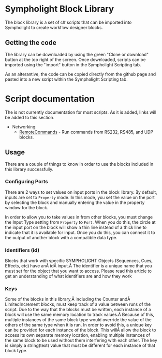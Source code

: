 # Sympholight Block Library
The block library is a set of c# scripts that can be imported into Sympholight to create workflow designer blocks. 


## Getting the code
The library can be downloaded by using the green "Clone or download" button at the top right of the screen. Once downloaded, scripts can be imported using the "import" button in the Sympholight Scripting tab. 

As an alterantive, the code can be copied directly from the github page and pasted into a new script within the Sympholight Scripting tab. 

# Script documentation
The is not currently documentation for most scripts. As it is added, links will be added to this section.

* Networking
  * [RemoteCommands](docs/RemoteCommands.md) - Run commands from RS232, RS485, and UDP blocks. 


## Usage
There are a couple of things to know in order to use the blocks included in this library successfully. 

### Configuring Ports ###

There are 2 ways to set values on input ports in the block library. By default, inputs are set to `Property` mode. In this mode, you set the value on the port by selecting the block and manually entering the value in the property window for the block. 

In order to allow you to take values in from other blocks, you must change the Input Type setting from `Property` to `Port`. When you do this, the circle at the input port on the block will show a thin line instead of a thick line to indicate that it is available for input. Once you do this, you can connect it to the output of another block with a compatible data type.  

### Identifiers (id)
Blocks that work with specific SYMPHOLIGHT Objects (Sequences, Cues, Effects, etc) have anÂ idÂ input.Â The identifier is a unique name that you must set for the object that you want to access. Please read this article to get an understanding of what identifiers are and how they work

 
### Keys
Some of the blocks in this library,Â including the Counter andÂ LimitedIncrement blocks, must keep track of a value between runs of the script. Due to the way that the blocks must be written, each instance of a block will use the same memory location to track values.Â Because of this, multiple instances of the same block type would override the value of the others of the same type when it is run. In order to avoid this, a unique key can be provided for each instance of the block. This willÂ allow the block to access its own separate memory location, enabling multiple instances of the same block to be used without them interfering with each other. The key is simply a string(text) value that must be different for each instance of that block type. 

